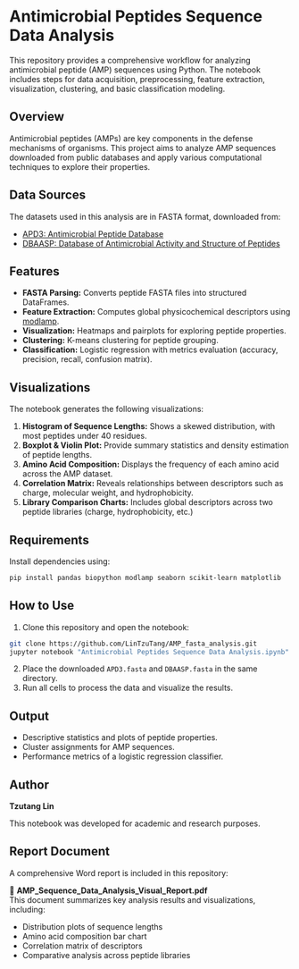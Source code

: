 # Antimicrobial Peptides Sequence Data Analysis

This repository provides a comprehensive workflow for analyzing antimicrobial peptide (AMP) sequences using Python. The notebook includes steps for data acquisition, preprocessing, feature extraction, visualization, clustering, and basic classification modeling.

## Overview

Antimicrobial peptides (AMPs) are key components in the defense mechanisms of organisms. This project aims to analyze AMP sequences downloaded from public databases and apply various computational techniques to explore their properties.

## Data Sources

The datasets used in this analysis are in FASTA format, downloaded from:

- [APD3: Antimicrobial Peptide Database](https://aps.unmc.edu/AP/)
- [DBAASP: Database of Antimicrobial Activity and Structure of Peptides](https://dbaasp.org/home)

## Features

- **FASTA Parsing:** Converts peptide FASTA files into structured DataFrames.
- **Feature Extraction:** Computes global physicochemical descriptors using [modlamp](https://github.com/sklgobbler/modlamp).
- **Visualization:** Heatmaps and pairplots for exploring peptide properties.
- **Clustering:** K-means clustering for peptide grouping.
- **Classification:** Logistic regression with metrics evaluation (accuracy, precision, recall, confusion matrix).

## Visualizations

The notebook generates the following visualizations:

1. **Histogram of Sequence Lengths:** Shows a skewed distribution, with most peptides under 40 residues.
2. **Boxplot & Violin Plot:** Provide summary statistics and density estimation of peptide lengths.
3. **Amino Acid Composition:** Displays the frequency of each amino acid across the AMP dataset.
4. **Correlation Matrix:** Reveals relationships between descriptors such as charge, molecular weight, and hydrophobicity.
5. **Library Comparison Charts:** Includes global descriptors across two peptide libraries (charge, hydrophobicity, etc.)

## Requirements

Install dependencies using:

```bash
pip install pandas biopython modlamp seaborn scikit-learn matplotlib
```


## How to Use

1. Clone this repository and open the notebook:

```bash
git clone https://github.com/LinTzuTang/AMP_fasta_analysis.git
jupyter notebook "Antimicrobial Peptides Sequence Data Analysis.ipynb"
```
2. Place the downloaded `APD3.fasta` and `DBAASP.fasta` in the same directory.
3. Run all cells to process the data and visualize the results.

## Output

- Descriptive statistics and plots of peptide properties.
- Cluster assignments for AMP sequences.
- Performance metrics of a logistic regression classifier.

## Author

**Tzutang Lin**

This notebook was developed for academic and research purposes.


## Report Document

A comprehensive Word report is included in this repository:

📄 **AMP_Sequence_Data_Analysis_Visual_Report.pdf**  
This document summarizes key analysis results and visualizations, including:
- Distribution plots of sequence lengths
- Amino acid composition bar chart
- Correlation matrix of descriptors
- Comparative analysis across peptide libraries

